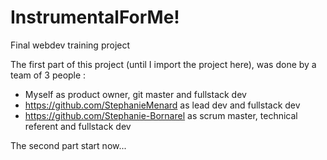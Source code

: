 # InstrumentalForMe!

Final webdev training project

The first part of this project (until I import the project here), was done by a team of 3 people :
- Myself as product owner, git master and fullstack dev
- https://github.com/StephanieMenard as lead dev and fullstack dev
- https://github.com/Stephanie-Bornarel as scrum master, technical referent and fullstack dev

The second part start now...
